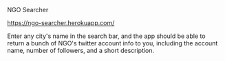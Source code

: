 NGO Searcher

https://ngo-searcher.herokuapp.com/

Enter any city's name in the search bar, and the app should be able to return a bunch of NGO's twitter account info to you, including the account name, number of followers, and a short description.
